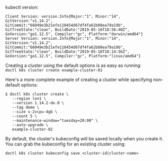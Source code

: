 kubectl version:
```
Client Version: version.Info{Major:"1", Minor:"14", GitVersion:"v1.14.2", GitCommit:"66049e3b21efe110454d67df4fa62b08ea79a19b", GitTreeState:"clean", BuildDate:"2019-05-16T18:56:40Z", GoVersion:"go1.12.5", Compiler:"gc", Platform:"darwin/amd64"}
Server Version: version.Info{Major:"1", Minor:"14", GitVersion:"v1.14.2", GitCommit:"66049e3b21efe110454d67df4fa62b08ea79a19b", GitTreeState:"clean", BuildDate:"2019-05-16T16:14:56Z", GoVersion:"go1.12.5", Compiler:"gc", Platform:"linux/amd64"}

```


Creating a cluster using the default options is as easy as running:  
` doctl k8s cluster create example-cluster-01 `

Here's a more complete example of creating a cluster while specifying non-default options:  
```
$ doctl k8s cluster create \
   --region lon1 \
   --version 1.14.2-do.0 \
   --tag demo \
   --size s-2vcpu-4gb \
   --count 5 \
   --maintenance-window="tuesday=20:00" \
   --auto-upgrade \
   example-cluster-02

```

By default, the cluster's kubeconfig will be saved locally when you create it. You can grab the kubeconfig for an existing cluster using:  
```
doctl k8s cluster kubeconfig save <cluster-id|cluster-name>
```

